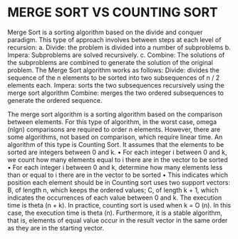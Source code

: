 # MERGE SORT VS COUNTING SORT
Merge Sort is a sorting algorithm based on the divide and conquer paradigm. This type of approach involves between steps at each level of recursion:
a. Divide: the problem is divided into a number of subproblems
b. Impera: Subproblems are solved recursively.
c. Combine: The solutions of the subproblems are combined to generate the solution of the original problem.
The Merge Sort algorithm works as follows:
Divide: divides the sequence of the n elements to be sorted into two subsequences of n / 2 elements each.
Impera: sorts the two subsequences recursively using the merge sort algorithm
Combine: merges the two ordered subsequences to generate the ordered sequence.

The merge sort algorithm is a sorting algorithm based on the comparison between elements. For this type of algorithm, in the worst case, omega (nlgn) comparisons are required to order n elements. However, there are some algorithms, not based on comparison, which require linear time. An algorithm of this type is Counting Sort. It assumes that the elements to be sorted are integers between 0 and k.
• For each integer i between 0 and k, we count how many elements equal to i there are in the vector to be sorted
• For each integer i between 0 and k, determine how many elements less than or equal to i there are in the vector to be sorted
• This indicates which position each element should be in
Counting sort uses two support vectors: B, of length n, which keeps the ordered values; C, of length k + 1, which indicates the occurrences of each value between 0 and k.
The execution time is theta (n + k). In practice, counting sort is used when k = O (n). In this case, the execution time is theta (n). Furthermore, it is a stable algorithm, that is, elements of equal value occur in the result vector in the same order as they are in the starting vector.



